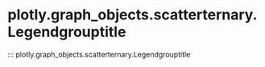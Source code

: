 # plotly.graph_objects.scatterternary.Legendgrouptitle

::: plotly.graph_objects.scatterternary.Legendgrouptitle

